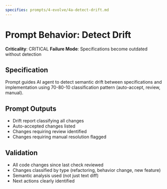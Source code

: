 ```yaml
---
specifies: prompts/4-evolve/4a-detect-drift.md
---
```


# Prompt Behavior: Detect Drift

**Criticality**: CRITICAL
**Failure Mode**: Specifications become outdated without detection

## Specification

Prompt guides AI agent to detect semantic drift between specifications and implementation using 70-80-10 classification pattern (auto-accept, review, manual).

## Prompt Outputs

- Drift report classifying all changes
- Auto-accepted changes listed
- Changes requiring review identified
- Changes requiring manual resolution flagged

## Validation

- All code changes since last check reviewed
- Changes classified by type (refactoring, behavior change, new feature)
- Semantic analysis used (not just text diff)
- Next actions clearly identified
